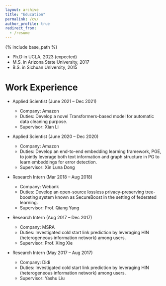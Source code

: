 ```yaml
---
layout: archive
title: "Education"
permalink: /cv/
author_profile: true
redirect_from:
  - /resume
---
```


{% include base_path %}

* Ph.D in UCLA, 2023 (expected)
* M.S. in Arizona State University, 2017
* B.S. in Sichuan University, 2015

Work Experience
======

* Applied Scientist (June 2021 – Dec 2021)
  * Company: Amazon
  * Duties: Develop a novel Transformers-based model for automatic data cleaning purpose.
  * Supervisor: Xian Li

* Applied Scientist (June 2020 – Dec 2020)
  * Company: Amazon
  * Duties: Develop an end-to-end embedding learning framework, PGE, to jointly leverage both text information and graph structure in PG to learn embeddings for error detection.
  * Supervisor: Xin Luna Dong

* Research Intern (Mar 2018 – Aug 2018)
  * Company: Webank
  * Duties: Develop an open-source lossless privacy-preserving tree-boosting system known as SecureBoost in the setting of federated learning. 
  * Supervisor: Prof. Qiang Yang

* Research Intern (Aug 2017 – Dec 2017)
  * Company: MSRA
  * Duties: Investigated cold start link prediction by leveraging HIN (heterogeneous information network) among users. 
  * Supervisor: Prof. Xing Xie

* Research Intern (May 2017 – Aug 2017)
  * Company: Didi
  * Duties: Investigated cold start link prediction by leveraging HIN (heterogeneous information network) among users. 
  * Supervisor: Yashu Liu
  

